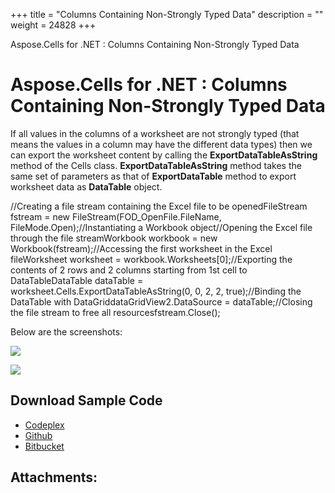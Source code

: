 +++
title = "Columns Containing Non-Strongly Typed Data" 
description = "" 
weight = 24828 
+++

Aspose.Cells for .NET : Columns Containing Non-Strongly Typed Data  

# Aspose.Cells for .NET : Columns Containing Non-Strongly Typed Data


If all values in the columns of a worksheet are not strongly typed (that means the values in a column may have the different data types) then we can export the worksheet content by calling the **ExportDataTableAsString** method of the Cells class. **ExportDataTableAsString** method takes the same set of parameters as that of **ExportDataTable** method to export worksheet data as **DataTable** object.

//Creating a file stream containing the Excel file to be openedFileStream fstream = new FileStream(FOD\_OpenFile.FileName, FileMode.Open);//Instantiating a Workbook object//Opening the Excel file through the file streamWorkbook workbook = new Workbook(fstream);//Accessing the first worksheet in the Excel fileWorksheet worksheet = workbook.Worksheets\[0\];//Exporting the contents of 2 rows and 2 columns starting from 1st cell to DataTableDataTable dataTable = worksheet.Cells.ExportDataTableAsString(0, 0, 2, 2, true);//Binding the DataTable with DataGriddataGridView2.DataSource = dataTable;//Closing the file stream to free all resourcesfstream.Close();

Below are the screenshots:

![](download/thumbnails/5020597/1696001168)

![](download/thumbnails/5020597/1262298099)

## Download Sample Code

*   [Codeplex](https://asposeopenxml.codeplex.com/downloads/get/808994)
*   [Github](https://github.com/asposemarketplace/Aspose_for_VSTO/releases/download/Cells1.0/Export.from.Worksheet.Aspose.Cells.zip)
*   [Bitbucket](https://bitbucket.org/asposemarketplace/aspose-for-openxml/downloads/Export%20from%20Worksheet%20%28Aspose.Cells%29.zip)

## Attachments:


